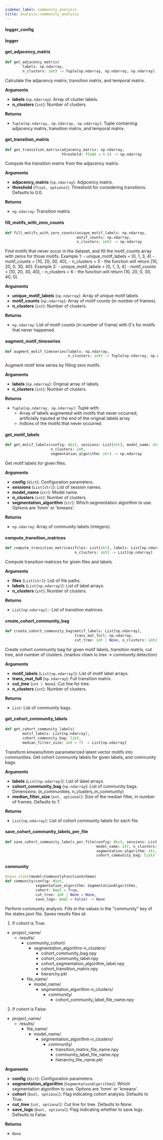 ```yaml
---
sidebar_label: community_analysis
title: analysis.community_analysis
---
```


#### logger\_config

#### logger

#### get\_adjacency\_matrix

```python
def get_adjacency_matrix(
        labels: np.ndarray,
        n_clusters: int) -> Tuple[np.ndarray, np.ndarray, np.ndarray]
```

Calculate the adjacency matrix, transition matrix, and temporal matrix.

**Arguments**

* **labels** (`np.ndarray`): Array of cluster labels.
* **n_clusters** (`int`): Number of clusters.

**Returns**

* `Tuple[np.ndarray, np.ndarray, np.ndarray]`: Tuple containing: adjacency matrix, transition matrix, and temporal matrix.

#### get\_transition\_matrix

```python
def get_transition_matrix(adjacency_matrix: np.ndarray,
                          threshold: float = 0.0) -> np.ndarray
```

Compute the transition matrix from the adjacency matrix.

**Arguments**

* **adjacency_matrix** (`np.ndarray`): Adjacency matrix.
* **threshold** (`float, optional`): Threshold for considering transitions. Defaults to 0.0.

**Returns**

* `np.ndarray`: Transition matrix.

#### fill\_motifs\_with\_zero\_counts

```python
def fill_motifs_with_zero_counts(unique_motif_labels: np.ndarray,
                                 motif_counts: np.ndarray,
                                 n_clusters: int) -> np.ndarray
```

Find motifs that never occur in the dataset, and fill the motif_counts array with zeros for those motifs.
Example 1:
    - unique_motif_labels = [0, 1, 3, 4]
    - motif_counts = [10, 20, 30, 40],
    - n_clusters = 5
    - the function will return [10, 20, 0, 30, 40].
Example 2:
    - unique_motif_labels = [0, 1, 3, 4]
    - motif_counts = [10, 20, 30, 40],
    - n_clusters = 6
    - the function will return [10, 20, 0, 30, 40, 0].

**Arguments**

* **unique_motif_labels** (`np.ndarray`): Array of unique motif labels.
* **motif_counts** (`np.ndarray`): Array of motif counts (in number of frames).
* **n_clusters** (`int`): Number of clusters.

**Returns**

* `np.ndarray`: List of motif counts (in number of frame) with 0&#x27;s for motifs that never happened.

#### augment\_motif\_timeseries

```python
def augment_motif_timeseries(labels: np.ndarray,
                             n_clusters: int) -> Tuple[np.ndarray, np.ndarray]
```

Augment motif time series by filling zero motifs.

**Arguments**

* **labels** (`np.ndarray`): Original array of labels.
* **n_clusters** (`int`): Number of clusters.

**Returns**

* `Tuple[np.ndarray, np.ndarray]`: Tuple with:
    - Array of labels augmented with motifs that never occurred, artificially inputed
    at the end of the original labels array
    - Indices of the motifs that never occurred.

#### get\_motif\_labels

```python
def get_motif_labels(config: dict, sessions: List[str], model_name: str,
                     n_clusters: int,
                     segmentation_algorithm: str) -> np.ndarray
```

Get motif labels for given files.

**Arguments**

* **config** (`dict`): Configuration parameters.
* **sessions** (`List[str]`): List of session names.
* **model_name** (`str`): Model name.
* **n_clusters** (`int`): Number of clusters.
* **segmentation_algorithm** (`str`): Which segmentation algorithm to use. Options are &#x27;hmm&#x27; or &#x27;kmeans&#x27;.

**Returns**

* `np.ndarray`: Array of community labels (integers).

#### compute\_transition\_matrices

```python
def compute_transition_matrices(files: List[str], labels: List[np.ndarray],
                                n_clusters: int) -> List[np.ndarray]
```

Compute transition matrices for given files and labels.

**Arguments**

* **files** (`List[str]`): List of file paths.
* **labels** (`List[np.ndarray]`): List of label arrays.
* **n_clusters** (`int`): Number of clusters.

**Returns**

* `List[np.ndarray]:`: List of transition matrices.

#### create\_cohort\_community\_bag

```python
def create_cohort_community_bag(motif_labels: List[np.ndarray],
                                trans_mat_full: np.ndarray,
                                cut_tree: int | None, n_clusters: int) -> list
```

Create cohort community bag for given motif labels, transition matrix,
cut tree, and number of clusters. (markov chain to tree -&gt; community detection)

**Arguments**

* **motif_labels** (`List[np.ndarray]`): List of motif label arrays.
* **trans_mat_full** (`np.ndarray`): Full transition matrix.
* **cut_tree** (`int | None`): Cut line for tree.
* **n_clusters** (`int`): Number of clusters.

**Returns**

* `List`: List of community bags.

#### get\_cohort\_community\_labels

```python
def get_cohort_community_labels(
        motif_labels: List[np.ndarray],
        cohort_community_bag: list,
        median_filter_size: int = 7) -> List[np.ndarray]
```

Transform kmeans/hmm parameterized latent vector motifs into communities.
Get cohort community labels for given labels, and community bags.

**Arguments**

* **labels** (`List[np.ndarray]`): List of label arrays.
* **cohort_community_bag** (`np.ndarray`): List of community bags. Dimensions: (n_communities, n_clusters_in_community)
* **median_filter_size** (`int, optional`): Size of the median filter, in number of frames. Defaults to 7.

**Returns**

* `List[np.ndarray]`: List of cohort community labels for each file.

#### save\_cohort\_community\_labels\_per\_file

```python
def save_cohort_community_labels_per_file(config: dict, sessions: List[str],
                                          model_name: str, n_clusters: int,
                                          segmentation_algorithm: str,
                                          cohort_community_bag: list) -> None
```

#### community

```python
@save_state(model=CommunityFunctionSchema)
def community(config: dict,
              segmentation_algorithm: SegmentationAlgorithms,
              cohort: bool = True,
              cut_tree: int | None = None,
              save_logs: bool = False) -> None
```

Perform community analysis.
Fills in the values in the &quot;community&quot; key of the states.json file.
Saves results files at:

1. If cohort is True:
- project_name/
    - results/
        - community_cohort/
            - segmentation_algorithm-n_clusters/
                - cohort_community_bag.npy
                - cohort_community_label.npy
                - cohort_segmentation_algorithm_label.npy
                - cohort_transition_matrix.npy
                - hierarchy.pkl
        - file_name/
            - model_name/
                - segmentation_algorithm-n_clusters/
                    - community/
                        - cohort_community_label_file_name.npy

2. If cohort is False:
- project_name/
    - results/
        - file_name/
            - model_name/
                - segmentation_algorithm-n_clusters/
                    - community/
                        - transition_matrix_file_name.npy
                        - community_label_file_name.npy
                        - hierarchy_file_name.pkl

**Arguments**

* **config** (`dict`): Configuration parameters.
* **segmentation_algorithm** (`SegmentationAlgorithms`): Which segmentation algorithm to use. Options are &#x27;hmm&#x27; or &#x27;kmeans&#x27;.
* **cohort** (`bool, optional`): Flag indicating cohort analysis. Defaults to True.
* **cut_tree** (`int, optional`): Cut line for tree. Defaults to None.
* **save_logs** (`bool, optional`): Flag indicating whether to save logs. Defaults to False.

**Returns**

* `None`

